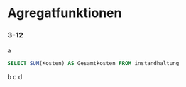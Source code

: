 # Agregatfunktionen

### 3-12
a
```SQL
SELECT SUM(Kosten) AS Gesamtkosten FROM instandhaltung
```
b
c
d

